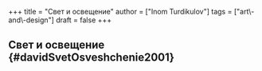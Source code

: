 +++
title = "Свет и освещение"
author = ["Inom Turdikulov"]
tags = ["art\\-and\\-design"]
draft = false
+++

## Свет и освещение {#davidSvetOsveshchenie2001}
